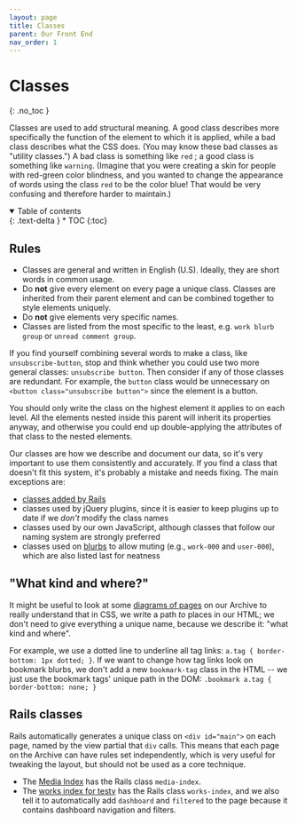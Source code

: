 ```yaml
---
layout: page
title: Classes
parent: Our Front End
nav_order: 1
---
```

# Classes
{: .no_toc }

Classes are used to add structural meaning. A good class describes more specifically the function of the element to which it is applied, while a bad class describes what the CSS does. (You may know these bad classes as "utility classes.") A bad class is something like `red` ; a good class is something like `warning`. (Imagine that you were creating a skin for people with red-green color blindness, and you wanted to change the appearance of words using the class `red` to be the color blue! That would be very confusing and therefore harder to maintain.)

<details open markdown="block">
  <summary>
    Table of contents
  </summary>
  {: .text-delta }
* TOC
{:toc}
</details>

## Rules

* Classes are general and written in English (U.S). Ideally, they are short words in common usage.
* Do **not** give every element on every page a unique class. Classes are inherited from their parent element and can be combined together to style elements uniquely.
* Do **not** give elements very specific names.
* Classes are listed from the most specific to the least, e.g. `work blurb group` or `unread comment group`.

If you find yourself combining several words to make a class, like `unsubscribe-button`, stop and think whether you could use two more general classes: `unsubscribe button`. Then consider if any of those classes are redundant. For example, the `button` class would be unnecessary on `<button class="unsubscribe button">` since the element is a button.

You should only write the class on the highest element it applies to on each level. All the elements nested inside this parent will inherit its properties anyway, and otherwise you could end up double-applying the attributes of that class to the nested elements.

Our classes are how we describe and document our data, so it's very important to use them consistently and accurately. If you find a class that doesn't fit this system, it's probably a mistake and needs fixing. The main exceptions are:

* [classes added by Rails](#rails-classes)
* classes used by jQuery plugins, since it is easier to keep plugins up to date if we *don't* modify the class names
* classes used by our own JavaScript, although classes that follow our naming system are strongly preferred
* classes used on [blurbs](/patterns/blurb) to allow muting (e.g., `work-000` and `user-000`), which are also listed last for neatness

## "What kind and where?"

It might be useful to look at some [diagrams of pages](/patterns) on our Archive to really understand that in CSS, we write a path *to* places in our HTML; we don't need to give everything a unique name, because we describe it: "what kind and where".

For example, we use a dotted line to underline all tag links: `a.tag { border-bottom: 1px dotted; }`. If we want to change how tag links look on bookmark blurbs, we don't add a new `bookmark-tag` class in the HTML -- we just use the bookmark tags' unique path in the DOM: `.bookmark a.tag { border-bottom: none; }`

## Rails classes

Rails automatically generates a unique class on `<div id="main">` on each page, named by the view partial that `div` calls. This means that each page on the Archive can have rules set independently, which is very useful for tweaking the layout, but should not be used as a core technique.

* The [Media Index](https://archiveofourown.org/media) has the Rails class `media-index`.
* The [works index for testy](https://archiveofourown.org/users/testy/works) has the Rails class `works-index`, and we also tell it to automatically add `dashboard` and `filtered` to the page because it contains dashboard navigation and filters.
